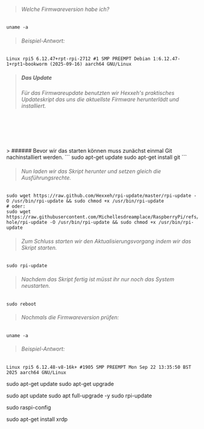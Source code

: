 
> ###### Welche Firmwareversion habe ich?

```
uname -a
```

> ###### Beispiel-Antwort:
```
Linux rpi5 6.12.47+rpt-rpi-2712 #1 SMP PREEMPT Debian 1:6.12.47-1+rpt1~bookworm (2025-09-16) aarch64 GNU/Linux
```

> ##### Das Update
> ###### Für das Firmwareupdate benutzten wir Hexxeh's praktisches Updateskript das uns die aktuellste Firmware herunterlädt und installiert. <br/>
<br/>
<br/>
<br/>
<br/>
> ###### Bevor wir das starten können muss zunächst einmal Git nachinstalliert werden.
```
sudo apt-get update
sudo apt-get install git
```

> ###### Nun laden wir das Skript herunter und setzen gleich die Ausführungsrechte.
```
sudo wget https://raw.github.com/Hexxeh/rpi-update/master/rpi-update -O /usr/bin/rpi-update && sudo chmod +x /usr/bin/rpi-update
# oder:
sudo wget https://raw.githubusercontent.com/Michellesdreamplace/RaspberryPi/refs/heads/main/Pi-hole/rpi-update -O /usr/bin/rpi-update && sudo chmod +x /usr/bin/rpi-update
```

> ###### Zum Schluss starten wir den Aktualisierungsvorgang indem wir das Skript starten.
```
sudo rpi-update
```

> ###### Nachdem das Skript fertig ist müsst ihr nur noch das System neustarten.
```
sudo reboot
```

> ###### Nochmals die Firmwareversion prüfen:
```
uname -a
```

> ###### Beispiel-Antwort:
```
Linux rpi5 6.12.48-v8-16k+ #1905 SMP PREEMPT Mon Sep 22 13:35:50 BST 2025 aarch64 GNU/Linux
```














sudo apt-get update
sudo apt-get upgrade


sudo apt update
sudo apt full-upgrade -y
sudo rpi-update




sudo raspi-config

sudo apt-get install xrdp

